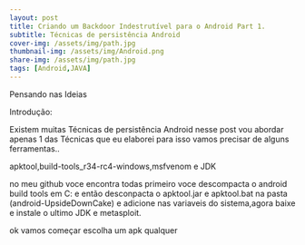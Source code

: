 ```yaml
---
layout: post
title: Criando um Backdoor Indestrutível para o Android Part 1.
subtitle: Técnicas de persistência Android
cover-img: /assets/img/path.jpg
thumbnail-img: /assets/img/Android.png
share-img: /assets/img/path.jpg
tags: [Android,JAVA]
---
```


Pensando nas Ideias

Introdução:

Existem muitas Técnicas de persistência Android nesse post vou abordar apenas 1 das Técnicas que eu elaborei para isso vamos precisar de alguns ferramentas..

apktool,build-tools_r34-rc4-windows,msfvenom e JDK

no meu github voce encontra todas primeiro voce descompacta o android build tools em C: e então desconpacta o apktool.jar e apktool.bat na pasta (android-UpsideDownCake) e adicione nas variaveis do sistema,agora baixe e instale o ultimo JDK e metasploit.

ok vamos começar escolha um apk qualquer 










